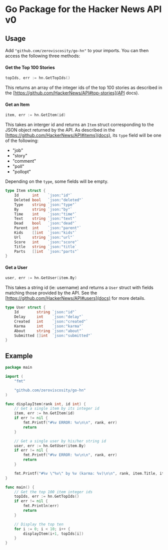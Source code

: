 # Go Package for the Hacker News API v0

## Usage

Add `"github.com/zeroviscosity/go-hn"` to your imports. You can then access the following three methods:

#### Get the Top 100 Stories

```go
topIds, err := hn.GetTopIds()
```

This returns an array of the integer ids of the top 100 stories as described in the [https://github.com/HackerNews/API#top-stories](API docs).

#### Get an Item

```go
item, err := hn.GetItem(id)
```

This takes an interger id and returns an `Item` struct corresponding to the JSON object returned by the API. As described in the [https://github.com/HackerNews/API#items](docs), its `type` field will be one of the following: 

* "job"
* "story"
* "comment"
* "poll"
* "pollopt"

Depending on the `type`, some fields will be empty.

```go
type Item struct {
	Id      int    `json:"id"`
	Deleted bool   `json:"deleted"`
	Type    string `json:"type"`
	By      string `json:"by"`
	Time    int    `json:"time"`
	Text    string `json:"text"`
	Dead    bool   `json:"dead"`
	Parent  int    `json:"parent"`
	Kids    []int  `json:"kids"`
	Url     string `json:"url"`
	Score   int    `json:"score"`
	Title   string `json:"title`
	Parts   []int  `json:"parts"`
}
```

#### Get a User

```go
user, err := hn.GetUser(item.By)
```

This takes a string id (ie: username) and returns a `User` struct with fields matching those provided by the API. See the [https://github.com/HackerNews/API#users](docs) for more details.

```go
type User struct {
	Id        string `json:"id"`
	Delay     int    `json:"delay"`
	Created   int    `json:"created"`
	Karma     int    `json:"karma"`
	About     string `json:"about"`
	Submitted []int  `json:"submitted"`
}
```

## Example

```go
package main

import (
	"fmt"

	"github.com/zeroviscosity/go-hn"
)

func displayItem(rank int, id int) {
	// Get a single item by its integer id
	item, err := hn.GetItem(id)
	if err != nil {
		fmt.Printf("#%v ERROR: %v\n\n", rank, err)
		return
	}

	// Get a single user by his/her string id
	user, err := hn.GetUser(item.By)
	if err != nil {
		fmt.Printf("#%v ERROR: %v\n\n", rank, err)
		return
	}

	fmt.Printf("#%v \"%v\" by %v (karma: %v)\n\n", rank, item.Title, item.By, user.Karma)
}

func main() {
	// Get the top 100 item integer ids
	topIds, err := hn.GetTopIds()
	if err != nil {
		fmt.Println(err)
		return
	}

	// Display the top ten
	for i := 0; i < 10; i++ {
		displayItem(i+1, topIds[i])
	}
}
```
